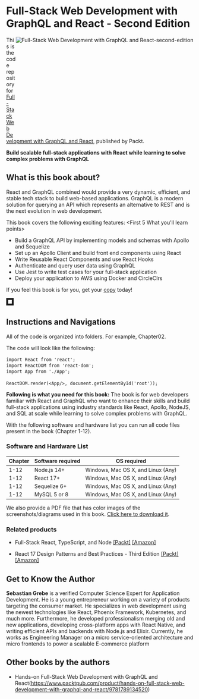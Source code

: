 
# Full-Stack Web Development with GraphQL and React - Second Edition

<a href="https://www.packtpub.com/product/full-stack-web-development-with-graphql-and-react-second-edition/9781801077880"><img src="https://static.packt-cdn.com/products/9781801077880/cover/smaller" alt="Full-Stack Web Development with GraphQL and React-second-edition" height="256px" align="right"></a>

This is the code repository for [Full-Stack Web Development with GraphQL and React](https://www.packtpub.com/product/full-stack-web-development-with-graphql-and-react-second-edition/9781801077880), published by Packt.

**Build scalable full-stack applications with React while learning to solve complex problems with GraphQL**

## What is this book about?
React and GraphQL combined would provide a very dynamic, efficient, and stable tech stack to build web-based applications. GraphQL is a modern solution for querying an API which represents an alternative to REST and is the next evolution in web development.

This book covers the following exciting features: <First 5 What you'll learn points>
* Build a GraphQL API by implementing models and schemas with Apollo and Sequelize
* Set up an Apollo Client and build front end components using React
* Write Reusable React Components and use React Hooks
* Authenticate and query user data using GraphQL
* Use Jest to write test cases for your full-stack application
* Deploy your application to AWS using Docker and CircleCIrs

If you feel this book is for you, get your [copy](https://www.amazon.com/dp/1801077886) today!

<a href="https://www.packtpub.com/?utm_source=github&utm_medium=banner&utm_campaign=GitHubBanner"><img src="https://raw.githubusercontent.com/PacktPublishing/GitHub/master/GitHub.png" 
alt="https://www.packtpub.com/" border="5" /></a>


## Instructions and Navigations
All of the code is organized into folders. For example, Chapter02.

The code will look like the following:
```
import React from 'react';
import ReactDOM from 'react-dom';
import App from './App';

ReactDOM.render(<App/>, document.getElementById('root'));
```

**Following is what you need for this book:**
The book is for web developers familiar with React and GraphQL who want to enhance their skills and build full-stack applications using industry standards like React, Apollo, NodeJS, and SQL at scale while learning to solve complex problems with GraphQL.

With the following software and hardware list you can run all code files present in the book (Chapter 1-12).

### Software and Hardware List

| Chapter  | Software required                   | OS required                        |
| -------- | ------------------------------------| -----------------------------------|
| 1-12        | Node.js 14+                         | Windows, Mac OS X, and Linux (Any) |
| 1-12        | React 17+                           | Windows, Mac OS X, and Linux (Any) |
| 1-12        | Sequelize 6+                        | Windows, Mac OS X, and Linux (Any) |
| 1-12        | MySQL 5 or 8                        | Windows, Mac OS X, and Linux (Any) |


We also provide a PDF file that has color images of the screenshots/diagrams used in this book. [Click here to download it](https://static.packt-cdn.com/downloads/9781801077880_ColorImages.pdf).

### Related products <Other books you may enjoy>
* Full-Stack React, TypeScript, and Node [[Packt]](https://www.packtpub.com/product/full-stack-react-typescript-and-node/9781839219931) [[Amazon]](https://www.amazon.com/dp/1839219939)

* React 17 Design Patterns and Best Practices - Third Edition  [[Packt]](https://www.packtpub.com/product/react-17-design-patterns-and-best-practices-third-edition/9781800560444) [[Amazon]](https://www.amazon.com/dp/1800560443)

## Get to Know the Author
**Sebastian Grebe**
is a verified Computer Science Expert for Application Development. He is a young entrepreneur working on a variety of products targeting the consumer market. He specializes in web development using the newest technologies like React, Phoenix Framework, Kubernetes, and much more. Furthermore, he developed professionalism merging old and new applications, developing cross-platform apps with React Native, and writing efficient APIs and backends with Node.js and Elixir.
Currently, he works as Engineering Manager on a micro service-oriented architecture and micro frontends to power a scalable E-commerce platform



## Other books by the authors
* Hands-on Full-Stack Web Development with GraphQL and React(https://www.packtpub.com/product/hands-on-full-stack-web-development-with-graphql-and-react/9781789134520)


